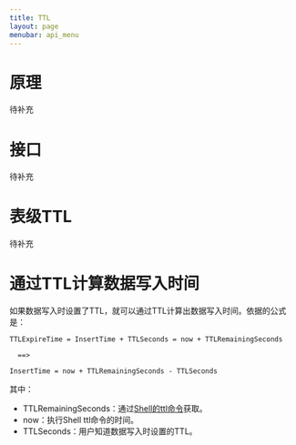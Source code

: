 ```yaml
---
title: TTL
layout: page
menubar: api_menu
---
```


# 原理
待补充

# 接口
待补充

# 表级TTL
待补充

# 通过TTL计算数据写入时间
如果数据写入时设置了TTL，就可以通过TTL计算出数据写入时间。依据的公式是：
```
TTLExpireTime = InsertTime + TTLSeconds = now + TTLRemainingSeconds

  ==>

InsertTime = now + TTLRemainingSeconds - TTLSeconds
```
其中：
* TTLRemainingSeconds：通过[Shell的ttl命令](Shell%E5%B7%A5%E5%85%B7#%E6%95%B0%E6%8D%AE%E6%93%8D%E4%BD%9C)获取。
* now：执行Shell ttl命令的时间。
* TTLSeconds：用户知道数据写入时设置的TTL。
